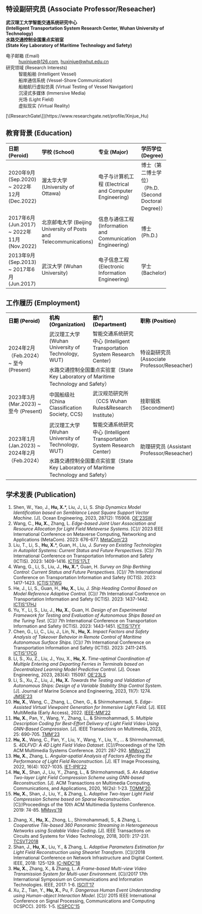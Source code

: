 ## 特设副研究员 (Associate Professor/Reseacher)
 **武汉理工大学智能交通系统研究中心** <br>
 **(Intelligent Transportation System Research Center, Wuhan University of Technology)** <br>
 **水路交通控制全国重点实验室** <br>
 **(State Key Laboratory of Maritime Technology and Safety)** <br>


<dl>
<dt>电子邮箱 (Email)</dt>
<dd><a href="mailto:huxinjue@126.com">huxinjue@126.com</a>, <a href="mailto:huxinjue@whut.edu.cn">huxinjue@whut.edu.cn</a></dd>
<dt>研究领域 (Research Interests)</dt>
<dd>智能船舶 (Intelligent Vessel)</dd>
<dd>船岸通信系统 (Vessel-Shore Communication)</dd>
<dd>船舶航行虚拟仿真 (Virtual Testing of Vessel Navigation)</dd>
<dd>沉浸式多媒体 (Immersive Media)</dd>
<dd>光场 (Light Field)</dd>
<dd>虚拟现实 (Virtual Reality)</dd>
</dl>
[\[ResearchGate\]](https://www.researchgate.net/profile/Xinjue_Hu)

## 教育背景 (Education)

|       日期 (Peroid)              |      学校 (School)       | 专业 (Major) | 学历学位 (Degree) | 导师 (Supervisor) |
|:--------------------------|:---------------------------|:--------------|:------------|:------------|
| 2020年9月 (Sep.2020) ~ 2022年12月 (Dec.2022) | 渥太华大学 (University of Ottawa) | 电子与计算机工程 (Electrical and Computer Engineering) | 博士（第二博士学位） （Ph.D. (Second Doctoral Degree)） | Shervin Shirmohammadi |
| 2017年6月 (Jun.2017) ~ 2022年11月 (Nov.2022) | 北京邮电大学 (Beijing University of Posts and Telecommunications) | 信息与通信工程 (Information and Communication Engineering)  | 博士 (Ph.D.) | 张琳 (Lin Zhang) |
| 2013年9月 (Sep.2013) ~ 2017年6月 (Jun.2017) | 武汉大学 (Wuhan University)  | 电子信息工程 (Electronic Information Engineering) | 学士 (Bachelor) | 无 (None) |

## 工作履历 (Employment)
<table style="width: 600px;">
    <tr>
        <td> <font color="black"><b>日期 (Peroid)</b></font> </td>
        <td> <font color="black"><b>机构 (Organization)</b></font> </td>
        <td> <font color="black"><b>部门 (Department)</b></font> </td>
        <td> <font color="black"><b>职称 (Position)</b></font> </td>
    </tr>
    <tr>
        <td rowspan = "2"> 2024年2月（Feb.2024） ~ 至今 (Present) </td>
        <td> 武汉理工大学 (Wuhan University of Technology, WUT) </td>
        <td> 智能交通系统研究中心 (Intelligent Transportation System Research Center) </td>
        <td rowspan = "2"> 特设副研究员 (Associate Professor/Reseacher) </td>
    </tr>
    <tr>
        <td colspan = "2"> 水路交通控制全国重点实验室（State Key Laboratory of Maritime Technology and Safety）</td>
    </tr>
    <tr>
        <td> 2023年3月 (Mar.2023) ~ 至今 (Present) </td>
        <td> 中国船级社 (China Classification Society, CCS) </td>
        <td> 武汉规范研究所 （CCS Wuhan Rules&Research Institute）</td>
        <td> 挂职锻炼 (Secondment) </td>
    </tr>
    <tr>
        <td rowspan = "2"> 2023年1月 (Jan.2023) ~ 2024年2月（Feb.2024） </td>
        <td> 武汉理工大学 (Wuhan University of Technology, WUT) </td>
        <td> 智能交通系统研究中心 (Intelligent Transportation System Research Center) </td>
        <td rowspan = "2"> 助理研究员 (Assistant Professor/Reseacher) </td>
    </tr>
    <tr>
        <td colspan = "2"> 水路交通控制全国重点实验室（State Key Laboratory of Maritime Technology and Safety）</td>
    </tr>
</table>

<!-- |       日期 (Peroid)              |      机构 (Organization)       | 部门 (Department) | 职称 (Position) |
|:--------------------------|:------------------------------------------------------|:------------------------------------------------------|:------------------------|
| 2024年2月（Feb.2024） ~ 至今 (Present) | 武汉理工大学 (Wuhan University of Technology) \\ 水路交通控制全国重点实验室（State Key Laboratory of Maritime Technology and Safety） | 智能交通系统研究中心 (Intelligent Transportation System Research Center) | 特设副研究员 (Associate Professor/Reseacher) |
| 2023年1月 (Jan.2023) ~ 2024年2月（Feb.2024） | 武汉理工大学 (Wuhan University of Technology) \\ 水路交通控制全国重点实验室（State Key Laboratory of Maritime Technology and Safety） | 智能交通系统研究中心 (Intelligent Transportation System Research Center) | 助理研究员 (Assistant Professor/Reseacher) |
| 2023年3月 (Mar.2023) ~ 至今 (Present) | 中国船级社 (China Classification Society, CCS) | 武汉规范研究所 （CCS Wuhan Rules&Research Institute）| 挂职锻炼 (Secondment) | -->


## 学术发表 (Publication)
1. Shen, W., Yao, J., **Hu, X.***, Liu, J., Li, S. _Ship Dynamics Model Identification based on Semblance Least Square Support Vector Machine_. [J]. Ocean Engineering, 2023, 287(2): 115908. [OE'23SW](https://www.sciencedirect.com/science/article/pii/S0029801823022928)
1. Wang, C., **Hu, X.**, Zhang, L. _Edge-based Joint User Association and Resource Allocation for Light Field Metaverse Systems_. [C]// 2023 IEEE International Conference on Metaverse Computing, Networking and Applications (MetaCom). 2023: 676-677. [MetaCom'23](https://ieeexplore.ieee.org/document/10271905)
1. Liu, T., Li, S., **Hu, X.***, Guan, H., Liu, J. _Survey on Existing Technologies in Autopilot Systems: Current Status and Future Perspectives_. [C]// 7th International Conference on Transportation Information and Safety (ICTIS). 2023: 1409-1416. [ICTIS'17LT](https://ieeexplore.ieee.org/document/10243659)
1. Wang, G., Li, S., Liu, J., **Hu, X.***, Guan, H. _Survey on Ship Berthing Control: Current Status and Future Perspectives_. [C]// 7th International Conference on Transportation Information and Safety (ICTIS). 2023: 1417-1423. [ICTIS'17WG](https://ieeexplore.ieee.org/document/10243690)
1. He, J., Li, S., Guan, H., **Hu, X.**, Liu, J. _Ship Heading Control Based on Model Reference Adaptive Control_. [C]// 7th International Conference on Transportation Information and Safety (ICTIS). 2023: 1437-1442. [ICTIS'17HJ](https://ieeexplore.ieee.org/document/10243680)
1. Yu, Y., Li, S., Liu, J., **Hu, X.**, Guan, H. _Design of an Experimental Framework for Testing and Evaluation of Autonomous Ships Based on the Turing Test_. [C]// 7th International Conference on Transportation Information and Safety (ICTIS). 2023: 1443-1451. [ICTIS'17YY](https://ieeexplore.ieee.org/document/10243859)
1. Chen, G., Li, C., Liu, J., Lin, N., **Hu, X.** _Impact Factors and Safety Analysis of Takeover Behavior in Remote Control of Maritime Autonomous Surface Ships_. [C]// 7th International Conference on Transportation Information and Safety (ICTIS). 2023: 2411-2415. [ICTIS'17CG](https://ieeexplore.ieee.org/document/10243785)
1. Li, S., Xu, Z., Liu, J., You, X., **Hu, X.** _Time-optimal Coordination of Multiple Entering and Departing Ferries in Terminals based on Decentralized Learning Model Predictive Control_. [J]. Ocean Engineering, 2023, 283(4): 115097. [OE'23LS](https://www.sciencedirect.com/science/article/pii/S0029801823014816?via%3Dihub)
1. Li, S., Xu, Z., Liu, J., **Hu, X.** _Towards the Testing and Validation of Autonomous Ships: Design of a Variable Stability Ship Control System_. [J]. Journal of Marine Science and Engineering, 2023, 11(7): 1274. [JMSE'23](https://www.mdpi.com/2077-1312/11/7/1274)
1. **Hu, X.**, Wang, C., Zhang, L., Chen, G., & Shirmohammadi, S. _Edge-Assisted Virtual Viewpoint Generation for Immersive Light Field_. [J]. IEEE MultiMedia (Early Access), 2022. [IEEE-MM'22](https://ieeexplore.ieee.org/document/10002420)
1. **Hu, X.**, Pan, Y., Wang, Y., Zhang, L., & Shirmohammadi, S. _Multiple Description Coding for Best-Effort Delivery of Light Field Video Using GNN-Based Compression_. [J]. IEEE Transactions on Multimedia, 2023, 25: 690-705. [TMM'23](https://ieeexplore.ieee.org/abstract/document/9625786)
1. **Hu, X.**, Wang, C., Pan, Y., Liu, Y., Wang, Y., Liu, Y., ... & Shirmohammadi, S. _4DLFVD: A 4D Light Field Video Dataset_. [C]//Proceedings of the 12th ACM Multimedia Systems Conference. 2021: 287-292. [MMsys'21](https://dl.acm.org/doi/abs/10.1145/3458305.3478450)
1. **Hu, X.**, Zhang, L. _Angular‐spatial Analysis of Factors Affecting the Performance of Light Field Reconstruction_. [J]. IET Image Processing, 2022, 16(4): 1027-1035. [IET-IPR'22](https://ietresearch.onlinelibrary.wiley.com/doi/full/10.1049/ipr2.12203)
1. **Hu, X.**, Shan, J., Liu, Y., Zhang, L., & Shirmohammadi, S. _An Adaptive Two-layer Light Field Compression Scheme using GNN-based Reconstruction_. [J]. ACM Transactions on Multimedia Computing, Communications, and Applications, 2020, 16(2s): 1-23. [TOMM'20](https://dl.acm.org/doi/10.1145/3395620?cid=81100662680)
1. **Hu, X.**, Shan, J., Liu, Y., & Zhang, L. _Adaptive Two-layer Light Field Compression Scheme based on Sparse Reconstruction_. [C]//Proceedings of the 10th ACM Multimedia Systems Conference. 2019: 74-85. [MMsys'19](https://dl.acm.org/doi/abs/10.1145/3304109.3306228)
<!-- 1. **Hu, X.**, Quan, W., Guo, T., Liu, Y., & Zhang, L. _Mobile Edge Assisted Live Streaming System for Omnidirectional Video_. [J]. Mobile Information Systems, 2019, 2019(8487372): 1-15. [MIS'19](https://www.hindawi.com/journals/misy/2019/8487372/) -->
1. Zhang, X., **Hu, X.**, Zhong, L., Shirmohammadi, S., & Zhang, L. _Cooperative Tile-based 360 Panoramic Streaming in Heterogeneous Networks using Scalable Video Coding_. [J]. IEEE Transactions on Circuits and Systems for Video Technology, 2018, 30(1): 217-231. [TCSVT2018](https://ieeexplore.ieee.org/document/8576614/)
1. Shan, J., **Hu, X.**, Liu, Y., & Zhang, L. _Adaptive Parameters Estimation for Light Field Reconstruction using Shearlet Transform_. [C]//2018 International Conference on Network Infrastructure and Digital Content. IEEE, 2018: 125-129. [IC-NIDC'18](https://ieeexplore.ieee.org/abstract/document/8525651)
1. **Hu, X.**, Zhang, X., & Zhang, L. _A Frame-based Multi-view Video Transmission System for Multi-user Environment_. [C]//2017 17th International Symposium on Communications and Information Technologies. IEEE, 2017: 1-6. [ISCIT'17](https://ieeexplore.ieee.org/abstract/document/8261184)
1. Xu, Z., Tian, Y., **Hu, X.**, Pu, F. _Dangerous Human Event Understanding using Human-object Interaction Model_. [C]// 2015 IEEE International Conference on Signal Processing, Communications and Computing (ICSPCC). 2015: 1-5. [ICSPCC'15](https://ieeexplore.ieee.org/document/7338786)